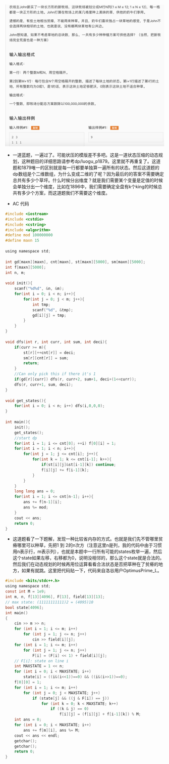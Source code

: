![屏幕快照 2019-07-21 下午8.41.06.png](resources/82710A9CC41213AD87FF57B01F79F6A8.png)

* 一道蓝题，一遍过了。可能状压的模版差不多吧。这是一道状态压缩的动态规划，这种题目的详细思路请参考dp/luogu\_p1879。这里就不再重复了。这道题和1879唯一的区别就是每一行都要单独算一遍所有的状态。然后这道题的dp数组是个二维数组，为什么变成二维的了呢？因为最后的的答案不需要确定总共有多少个草坪。什么时候分出维度？就是我们需要某个变量是定值的时候会单独分出一个维度，比如在1896中，我们需要确定全盘有k个king的时候总共有多少个方案，而这道题我们不需要这个维度。

* AC 代码

```c
#include <iostream>
#include <cstdio>
#include <cstring>
#include <algorithm>
#define mod 100000000
#define maxn 15

using namespace std;

int gd[maxn][maxn], cnt[maxn], st[maxn][5000], sm[maxn][5000];
int f[maxn][5000];
int n, m;

void init(){
	scanf("%d%d", &n, &m);
	for(int i = 0; i < n; i++){
		for(int j = 0; j < m; j++){
			int tmp;
			scanf("%d", &tmp);
			gd[i][j] = tmp;
		}
	}
}

void dfs(int r, int curr, int sum, int deci){
	if(curr >= m){
		st[r][++cnt[r]] = deci;
		sm[r][cnt[r]] = sum;
		return;
	}
	//Can only pick this if there it's 1
	if(gd[r][curr]) dfs(r, curr+2, sum+1, deci+(1<<curr));
	dfs(r, curr+1, sum, deci);
}

void get_states(){
	for(int i = 0; i < n; i++) dfs(i,0,0,0);
}

int main(){
	init();
	get_states();
	//start dp
	for(int i = 1; i <= cnt[0]; ++i) f[0][i] = 1;
	for(int i = 1; i < n; i++){
		for(int j = 1; j <= cnt[i]; j++){
			for(int k = 1; k <= cnt[i-1]; k++){
				if(st[i][j]&st[i-1][k]) continue;
				f[i][j] += f[i-1][k];
			}
		}
	}
	long long ans = 0;
	for(int i = 1; i <= cnt[n-1]; i++){
		ans += f[n-1][i];
		ans %= mod;
	}
	cout << ans;
	return 0;
}
```

* 这道题看了一下题解，发现一种比较省内存的方式。也就是我们先不管哪里贫瘠哪里可以种草，先把1 到 2的n次方（注意这里n是列，我的代码中由于习惯用n表示行，m表示列），也就是本题中一行所有可能的states枚举一遍，然后这个state如果左移，右移都为0，说明没相邻的，那么这个state就是合法的。然后我们在动态规划的时候再用位运算看看合法状态是否把草种在了贫瘠的地方，如果有就跳。这里把代码贴一下，代码来自洛谷用户OptimusPrime\_L。

```c
#include <bits/stdc++.h>
using namespace std;
const int M = 1e9;
int m, n, f[13][4096], F[13], field[13][13];
// max state: (11111111111)2 = (4095)10
bool state[4096];
int main()
{
    cin >> m >> n;
    for (int i = 1; i <= m; i++)
        for (int j = 1; j <= n; j++)
            cin >> field[i][j];
    for (int i = 1; i <= m; i++)
        for (int j = 1; j <= n; j++)
            F[i] = (F[i] << 1) + field[i][j];
    // F[i]: state on line i
    int MAXSTATE = 1 << n;
    for (int i = 0; i < MAXSTATE; i++)
        state[i] = ((i&(i<<1))==0) && ((i&(i>>1))==0);
    f[0][0] = 1;
    for (int i = 1; i <= m; i++)
        for (int j = 0; j < MAXSTATE; j++)
            if (state[j] && ((j & F[i]) == j))
                for (int k = 0; k < MAXSTATE; k++)
                    if ((k & j) == 0)
                        f[i][j] = (f[i][j] + f[i-1][k]) % M;
    int ans = 0;
    for (int i = 0; i < MAXSTATE; i++)
        ans += f[m][i], ans %= M;
    cout << ans << endl;
    getchar();
    getchar();
    return 0;
}
```